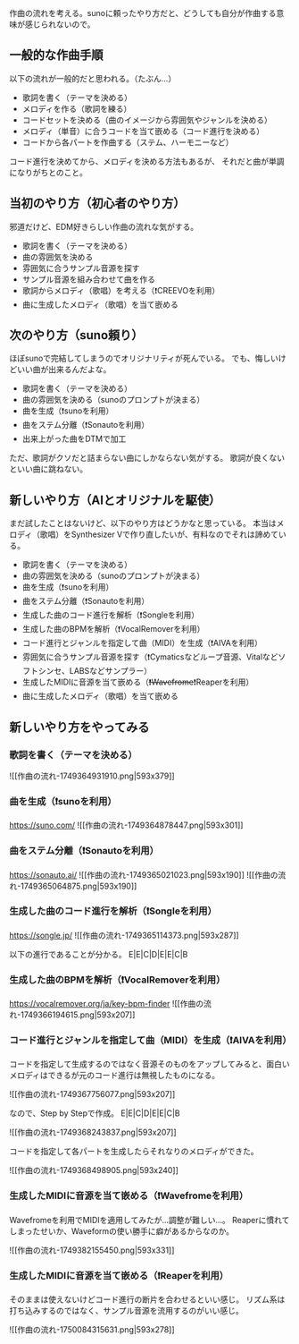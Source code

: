作曲の流れを考える。sunoに頼ったやり方だと、どうしても自分が作曲する意味が感じられないので。

## 一般的な作曲手順

以下の流れが一般的だと思われる。（たぶん…）

- 歌詞を書く（テーマを決める）
- メロディを作る（歌詞を練る）
- コードセットを決める（曲のイメージから雰囲気やジャンルを決める）
- メロディ（単音）に合うコードを当て嵌める（コード進行を決める）
- コードから各パートを作曲する（ステム、ハーモニーなど）

コード進行を決めてから、メロディを決める方法もあるが、
それだと曲が単調になりがちとのこと。

## 当初のやり方（初心者のやり方）

邪道だけど、EDM好きらしい作曲の流れな気がする。

- 歌詞を書く（テーマを決める）
- 曲の雰囲気を決める
- 雰囲気に合うサンプル音源を探す
- サンプル音源を組み合わせて曲を作る
- 歌詞からメロディ（歌唱）を考える（❗CREEVOを利用）
- 曲に生成したメロディ（歌唱）を当て嵌める

## 次のやり方（suno頼り）

ほぼsunoで完結してしまうのでオリジナリティが死んでいる。
でも、悔しいけどいい曲が出来るんだよな。

- 歌詞を書く（テーマを決める）
- 曲の雰囲気を決める（sunoのプロンプトが決まる）
- 曲を生成（❗sunoを利用）
- 曲をステム分離（❗Sonautoを利用）
- 出来上がった曲をDTMで加工

ただ、歌詞がクソだと詰まらない曲にしかならない気がする。
歌詞が良くないといい曲に跳ねない。

## 新しいやり方（AIとオリジナルを駆使）

まだ試したことはないけど、以下のやり方はどうかなと思っている。
本当はメロディ（歌唱）をSynthesizer Vで作り直したいが、有料なのでそれは諦めている。

- 歌詞を書く（テーマを決める）
- 曲の雰囲気を決める（sunoのプロンプトが決まる）
- 曲を生成（❗sunoを利用）
- 曲をステム分離（❗Sonautoを利用）
- 生成した曲のコード進行を解析（❗Songleを利用）
- 生成した曲のBPMを解析（❗VocalRemoverを利用）
- コード進行とジャンルを指定して曲（MIDI）を生成（❗AIVAを利用）
- 雰囲気に合うサンプル音源を探す（❗Cymaticsなどループ音源、Vitalなどソフトシンセ、LABSなどサンプラー）
- 生成したMIDIに音源を当て嵌める（~~❗Wavefrome~~❗Reaperを利用）
- 曲に生成したメロディ（歌唱）を当て嵌める

## 新しいやり方をやってみる

### 歌詞を書く（テーマを決める）

![[作曲の流れ-1749364931910.png|593x379]]

### 曲を生成（❗sunoを利用）

https://suno.com/
![[作曲の流れ-1749364878447.png|593x301]]

### 曲をステム分離（❗Sonautoを利用）

https://sonauto.ai/
![[作曲の流れ-1749365021023.png|593x190]]
![[作曲の流れ-1749365064875.png|593x190]]

### 生成した曲のコード進行を解析（❗Songleを利用）

https://songle.jp/
![[作曲の流れ-1749365114373.png|593x287]]

以下の進行であることが分かる。
E|E|C|D|E|E|C|B

### 生成した曲のBPMを解析（❗VocalRemoverを利用）

https://vocalremover.org/ja/key-bpm-finder
![[作曲の流れ-1749366194615.png|593x207]]

### コード進行とジャンルを指定して曲（MIDI）を生成（❗AIVAを利用）

コードを指定して生成するのではなく音源そのものをアップしてみると、面白いメロディはできるが元のコード進行は無視したものになる。

![[作曲の流れ-1749367756077.png|593x207]]

なので、Step by Stepで作成。
E|E|C|D|E|E|C|B

![[作曲の流れ-1749368243837.png|593x207]]

コードを指定して各パートを生成したらそれなりのメロディができた。

![[作曲の流れ-1749368498905.png|593x240]]

### 生成したMIDIに音源を当て嵌める（❗Wavefromeを利用）

Wavefromeを利用でMIDIを適用してみたが…調整が難しい…。
Reaperに慣れてしまったせいか、Waveformの使い勝手に癖があるからなのか。

![[作曲の流れ-1749382155450.png|593x331]]

### 生成したMIDIに音源を当て嵌める（❗Reaperを利用）

そのままは使えないけどコード進行の断片を合わせるといい感じ。
リズム系は打ち込みするのではなく、サンプル音源を流用するのがいい感じ。

![[作曲の流れ-1750084315631.png|593x278]]



